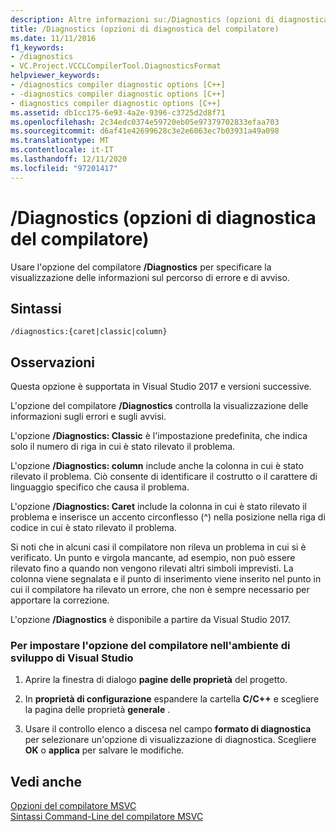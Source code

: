 ```yaml
---
description: Altre informazioni su:/Diagnostics (opzioni di diagnostica del compilatore)
title: /Diagnostics (opzioni di diagnostica del compilatore)
ms.date: 11/11/2016
f1_keywords:
- /diagnostics
- VC.Project.VCCLCompilerTool.DiagnosticsFormat
helpviewer_keywords:
- /diagnostics compiler diagnostic options [C++]
- -diagnostics compiler diagnostic options [C++]
- diagnostics compiler diagnostic options [C++]
ms.assetid: db1cc175-6e93-4a2e-9396-c3725d2d8f71
ms.openlocfilehash: 2c34edc0374e59720eb05e97379702833efaa703
ms.sourcegitcommit: d6af41e42699628c3e2e6063ec7b03931a49a098
ms.translationtype: MT
ms.contentlocale: it-IT
ms.lasthandoff: 12/11/2020
ms.locfileid: "97201417"
---
```

# <a name="diagnostics-compiler-diagnostic-options"></a>/Diagnostics (opzioni di diagnostica del compilatore)

Usare l'opzione del compilatore **/Diagnostics** per specificare la visualizzazione delle informazioni sul percorso di errore e di avviso.

## <a name="syntax"></a>Sintassi

```
/diagnostics:{caret|classic|column}
```

## <a name="remarks"></a>Osservazioni

Questa opzione è supportata in Visual Studio 2017 e versioni successive.

L'opzione del compilatore **/Diagnostics** controlla la visualizzazione delle informazioni sugli errori e sugli avvisi.

L'opzione **/Diagnostics: Classic** è l'impostazione predefinita, che indica solo il numero di riga in cui è stato rilevato il problema.

L'opzione **/Diagnostics: column** include anche la colonna in cui è stato rilevato il problema. Ciò consente di identificare il costrutto o il carattere di linguaggio specifico che causa il problema.

L'opzione **/Diagnostics: Caret** include la colonna in cui è stato rilevato il problema e inserisce un accento circonflesso (^) nella posizione nella riga di codice in cui è stato rilevato il problema.

Si noti che in alcuni casi il compilatore non rileva un problema in cui si è verificato. Un punto e virgola mancante, ad esempio, non può essere rilevato fino a quando non vengono rilevati altri simboli imprevisti. La colonna viene segnalata e il punto di inserimento viene inserito nel punto in cui il compilatore ha rilevato un errore, che non è sempre necessario per apportare la correzione.

L'opzione **/Diagnostics** è disponibile a partire da Visual Studio 2017.

### <a name="to-set-this-compiler-option-in-the-visual-studio-development-environment"></a>Per impostare l'opzione del compilatore nell'ambiente di sviluppo di Visual Studio

1. Aprire la finestra di dialogo **pagine delle proprietà** del progetto.

1. In **proprietà di configurazione** espandere la cartella **C/C++** e scegliere la pagina delle proprietà **generale** .

1. Usare il controllo elenco a discesa nel campo **formato di diagnostica** per selezionare un'opzione di visualizzazione di diagnostica. Scegliere **OK** o **applica** per salvare le modifiche.

## <a name="see-also"></a>Vedi anche

[Opzioni del compilatore MSVC](compiler-options.md)<br/>
[Sintassi Command-Line del compilatore MSVC](compiler-command-line-syntax.md)
